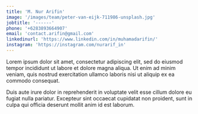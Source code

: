 ```yaml
---
title: 'M. Nur Arifin'
image: '/images/team/peter-van-eijk-711986-unsplash.jpg'
jobtitle: '------'
phone: '+6283893664907'
email: 'contact.arifin@gmail.com'
linkedinurl: 'https://www.linkedin.com/in/muhamadarifin/'
instagram: 'https://instagram.com/nurarif_in'
---
```


Lorem ipsum dolor sit amet, consectetur adipiscing elit, sed do eiusmod tempor incididunt ut labore et dolore magna aliqua. Ut enim ad minim veniam, quis nostrud exercitation ullamco laboris nisi ut aliquip ex ea commodo consequat.

Duis aute irure dolor in reprehenderit in voluptate velit esse cillum dolore eu fugiat nulla pariatur. Excepteur sint occaecat cupidatat non proident, sunt in culpa qui officia deserunt mollit anim id est laborum.

